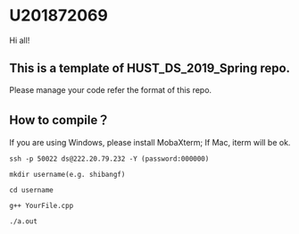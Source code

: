 # U201872069
Hi all! 

## This is a template of HUST_DS_2019_Spring repo.
Please manage your code refer the format of this repo.

## How to compile？
If you are using Windows, please install MobaXterm;
If Mac, iterm will be ok.  
```
ssh -p 50022 ds@222.20.79.232 -Y (password:000000)

mkdir username(e.g. shibangf)

cd username 

g++ YourFile.cpp

./a.out
```
